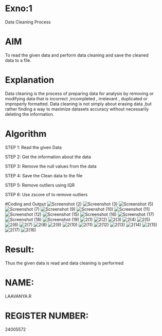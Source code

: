 # Exno:1
Data Cleaning Process

# AIM
To read the given data and perform data cleaning and save the cleaned data to a file.

# Explanation
Data cleaning is the process of preparing data for analysis by removing or modifying data that is incorrect ,incompleted , irrelevant , duplicated or improperly formatted. Data cleaning is not simply about erasing data ,but rather finding a way to maximize datasets accuracy without necessarily deleting the information.

# Algorithm
STEP 1: Read the given Data

STEP 2: Get the information about the data

STEP 3:
Remove the null values from the data

STEP 4: Save the Clean data to the file

STEP 5: Remove outliers using IQR

STEP 6: Use zscore of to remove outliers

#Coding and Output
![Screenshot (2)](https://github.com/user-attachments/assets/79cd1f44-22ad-4fa1-9365-13b41b8cf823)
![Screenshot (3)](https://github.com/user-attachments/assets/a0209973-0c97-4dc0-8a1a-85c22b714800)
![Screenshot (5)](https://github.com/user-attachments/assets/a905eb10-fd2a-41a5-a981-3668437ad193)
![Screenshot (7)](https://github.com/user-attachments/assets/69f21cfe-00b8-4d97-b62c-6e396b8d5f21)
![Screenshot (9)](https://github.com/user-attachments/assets/fd3874ea-5223-415b-b170-9026acaa4569)
![Screenshot (10)](https://github.com/user-attachments/assets/ca22d2c0-9afd-4259-8579-9b1d6485d3ac)
![Screenshot (11)](https://github.com/user-attachments/assets/823dcd74-27c1-4145-b6f7-ffd0d805730d)
![Screenshot (12)](https://github.com/user-attachments/assets/5fdfe00a-30fe-4659-b4f9-6e7ad86a66a0)
![Screenshot (15)](https://github.com/user-attachments/assets/deba0cf9-23b7-400f-8d63-65bc73458d44)
![Screenshot (16)](https://github.com/user-attachments/assets/35dcf724-a165-4f07-8d5d-db85530eefb0)
![Screenshot (17)](https://github.com/user-attachments/assets/39404405-2f09-46ca-bc06-799cc708f926)
![Screenshot (18)](https://github.com/user-attachments/assets/6e6a4110-749f-405f-9734-196aac4b8aa0)
![Screenshot (19)](https://github.com/user-attachments/assets/6a69a71f-127f-42a9-887e-06d4cf28203e)
![2(1)](https://github.com/user-attachments/assets/93db1a29-1a82-4f76-86d1-a7940177f101)
![2(2)](https://github.com/user-attachments/assets/7c0c196c-1ecb-4443-9270-de737495f116)
![2(3)](https://github.com/user-attachments/assets/a43dea98-7ae5-4b03-a6f4-1fefb4f23398)
![2(4)](https://github.com/user-attachments/assets/8b0a6ca7-0428-4c50-baad-bc4931f2d461)
![2(5)](https://github.com/user-attachments/assets/c445fbf3-63dc-43f7-81f5-f88b3b5a507e)
![2(6)](https://github.com/user-attachments/assets/0c8618c1-d3e0-4bc3-9214-b65752beff51)
![2(7)](https://github.com/user-attachments/assets/88a9642f-6bd0-4c37-8167-c364fb604921)
![2(8)](https://github.com/user-attachments/assets/bc3707b4-d33b-48bd-aa9e-b75b6cf5d9bc)
![2(9)](https://github.com/user-attachments/assets/b8fd4f0f-0a4b-40c6-980b-628e5ad06212)
![2(10)](https://github.com/user-attachments/assets/3d7918c4-c5af-4eca-b8e7-ca9748413225)
![2(11)](https://github.com/user-attachments/assets/60a7ad50-4154-4772-a9ff-30e86826c230)
![2(12)](https://github.com/user-attachments/assets/89ab79dc-31f6-4c91-8de4-b66c184ea013)
![2(13)](https://github.com/user-attachments/assets/85702626-f31e-4f06-acd2-279e6070fde0)
![2(14)](https://github.com/user-attachments/assets/b130e1fc-91ed-4b12-a593-63869ba5b9d4)
![2(15)](https://github.com/user-attachments/assets/b202cac2-533e-40db-b7d4-f14d65af57af)
![2(17)](https://github.com/user-attachments/assets/6f6c9689-4fd5-408e-af8a-c26688b918e5)
![2(16)](https://github.com/user-attachments/assets/93673a1f-fb9d-4a42-884d-a10e7dfc2bb8)











# Result:
Thus the given data is read and data cleaning is performed
# NAME:
LAAVANYA.R

# REGISTER NUMBER:
24005572
